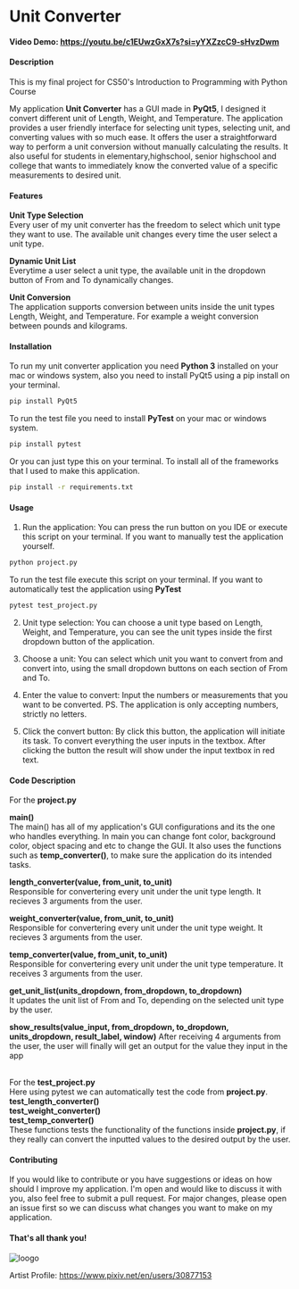 # Unit Converter 

#### Video Demo: https://youtu.be/c1EUwzGxX7s?si=yYXZzcC9-sHvzDwm

#### Description
This is my final project for CS50's Introduction to Programming with Python Course <br />

My application **Unit Converter** has a GUI made in **PyQt5**, I designed it convert different unit of Length, Weight, and Temperature. The application provides a user friendly interface for selecting unit types, selecting unit, and converting values with so much ease. It offers the user a straightforward way to perform a unit conversion without manually calculating the results. It also useful for students in elementary,highschool, senior highschool and college that wants to immediately know the converted value of a specific measurements to desired unit.

#### Features

**Unit Type Selection** <br />
Every user of my unit converter has the freedom to select which unit type they want to use. The available
unit changes every time the user select a unit type.

**Dynamic Unit List** <br />
Everytime a user select a unit type, the available unit in the dropdown button of From and To dynamically
changes.

**Unit Conversion** <br />
The application supports conversion between units inside the unit types Length, Weight, and Temperature.
For example a weight conversion between pounds and kilograms.

#### Installation

To run my unit converter application you need **Python 3** installed on your mac or windows system, also you need 
to install PyQt5 using a pip install on your terminal.
```bash
pip install PyQt5
```
To run the test file you need to install **PyTest** on your mac or windows system.
```bash
pip install pytest
```
Or you can just type this on your terminal. To install all of the frameworks that I used to make this application.
```bash
pip install -r requirements.txt
```

#### Usage

1. Run the application: You can press the run button on you IDE or execute this script on your
terminal. If you want to manually test the application yourself.
```bash
python project.py
```
To run the test file execute this script on your terminal. If you want to automatically test the application
using **PyTest**
```bash
pytest test_project.py
```

2. Unit type selection: You can choose a unit type based on Length, Weight, and Temperature,
you can see the unit types inside the first dropdown button of the application.

3. Choose a unit: You can select which unit you want to convert from and convert into, using the small
dropdown buttons on each section of From and To.

4. Enter the value to convert: Input the numbers or measurements that you want to be converted.
PS. The application is only accepting numbers, strictly no letters.

5. Click the convert button: By click this button, the application will initiate its task. To convert
everything the user inputs in the textbox. After clicking the button the result will show under the input
textbox in red text.

#### Code Description 

For the **project.py** <br />

**main()** <br />
The main() has all of my application's GUI configurations and its the one who handles everything. In main you
can change font color, background color, object spacing and etc to change the GUI. It also uses the functions such
as **temp_converter()**, to make sure the application do its intended tasks. <br />

**length_converter(value, from_unit, to_unit)** <br />
Responsible for convertering every unit under the unit type length. It recieves 3 arguments from the
user. <br />

**weight_converter(value, from_unit, to_unit)** <br />
Responsible for convertering every unit under the unit type weight. It recieves 3 arguments from the
user. <br />

**temp_converter(value, from_unit, to_unit)** <br />
Responsible for convertering every unit under the unit type temperature. It receives 3 arguments from the
user. <br />

**get_unit_list(units_dropdown, from_dropdown, to_dropdown)** <br />
It updates the unit list of From and To, depending on the selected unit type by the user. <br />

**show_results(value_input, from_dropdown, to_dropdown, units_dropdown, result_label, window)**
After receiving 4 arguments from the user, the user will finally will get an output for the value they input in
the app <br /> <br />

For the **test_project.py** <br /> 
Here using pytest we can automatically test the code from **project.py**. <br />
**test_length_converter()** <br />
**test_weight_converter()** <br />
**test_temp_converter()** <br />
These functions tests the functionality of the functions inside **project.py**, if they really can convert the inputted values
to the desired output by the user.

#### Contributing

If you would like to contribute or you have suggestions or ideas on how should I improve my application.
I'm open and would like to discuss it with you, also feel free to submit a pull request. For major changes,
please open an issue first so we can discuss what changes you want to make on my application.

#### That's all thank you!
![loogo](https://github.com/user-attachments/assets/0717f4b1-a8a3-4b3e-ab7a-d79752b191bd)

Artist Profile: https://www.pixiv.net/en/users/30877153
